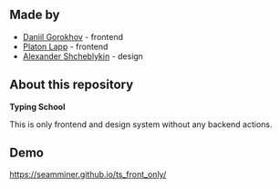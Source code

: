 ## Made by
- [Daniil Gorokhov](https://t.me/OneLeques) - frontend
- [Platon Lapp](https://t.me/SeamMiner) - frontend
- [Alexander Shcheblykin](https://t.me/greeneboy) - design

## About this repository

**Typing School**

This is only frontend and design system without any backend actions.

## Demo

https://seamminer.github.io/ts_front_only/
